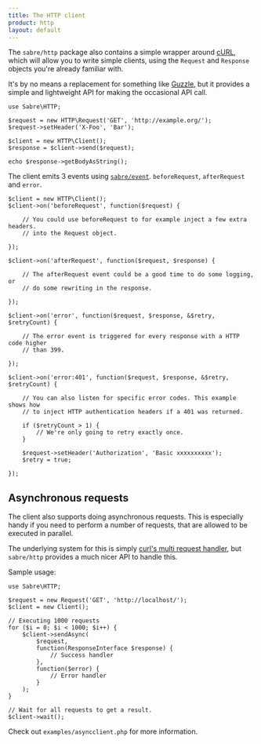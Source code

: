 ```yaml
---
title: The HTTP client
product: http
layout: default
---
```


The `sabre/http` package also contains a simple wrapper around [cURL][4], which
will allow you to write simple clients, using the `Request` and `Response`
objects you're already familiar with.

It's by no means a replacement for something like [Guzzle][7], but it provides
a simple and lightweight API for making the occasional API call.

    use Sabre\HTTP;

    $request = new HTTP\Request('GET', 'http://example.org/');
    $request->setHeader('X-Foo', 'Bar');

    $client = new HTTP\Client();
    $response = $client->send($request);

    echo $response->getBodyAsString();

The client emits 3 events using [`sabre/event`][5]. `beforeRequest`,
`afterRequest` and `error`.

    $client = new HTTP\Client();
    $client->on('beforeRequest', function($request) {

        // You could use beforeRequest to for example inject a few extra headers.
        // into the Request object.

    });

    $client->on('afterRequest', function($request, $response) {

        // The afterRequest event could be a good time to do some logging, or
        // do some rewriting in the response.

    });

    $client->on('error', function($request, $response, &$retry, $retryCount) {

        // The error event is triggered for every response with a HTTP code higher
        // than 399.

    });

    $client->on('error:401', function($request, $response, &$retry, $retryCount) {

        // You can also listen for specific error codes. This example shows how
        // to inject HTTP authentication headers if a 401 was returned.

        if ($retryCount > 1) {
            // We're only going to retry exactly once.
        }

        $request->setHeader('Authorization', 'Basic xxxxxxxxxx');
        $retry = true;

    });

Asynchronous requests
---------------------

The client also supports doing asynchronous requests. This is especially handy
if you need to perform a number of requests, that are allowed to be executed
in parallel.

The underlying system for this is simply [curl's multi request handler][8],
but `sabre/http` provides a much nicer API to handle this.

Sample usage:

    use Sabre\HTTP;

    $request = new Request('GET', 'http://localhost/');
    $client = new Client();

    // Executing 1000 requests
    for ($i = 0; $i < 1000; $i++) {
        $client->sendAsync(
            $request,
            function(ResponseInterface $response) {
                // Success handler
            },
            function($error) {
                // Error handler
            }
        );
    }

    // Wait for all requests to get a result.
    $client->wait();

Check out `examples/asyncclient.php` for more information.

[4]: http://php.net/curl
[5]: https://github.com/sabre-io/event
[7]: http://guzzlephp.org/
[8]: http://php.net/curl_multi_init
